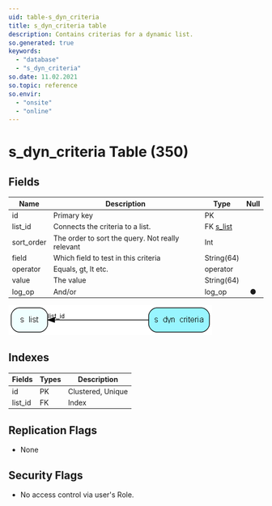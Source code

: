 ```yaml
---
uid: table-s_dyn_criteria
title: s_dyn_criteria table
description: Contains criterias for a dynamic list.
so.generated: true
keywords:
  - "database"
  - "s_dyn_criteria"
so.date: 11.02.2021
so.topic: reference
so.envir:
  - "onsite"
  - "online"
---
```


# s\_dyn\_criteria Table (350)

## Fields

| Name | Description | Type | Null |
|------|-------------|------|:----:|
|id|Primary key|PK| |
|list\_id|Connects the criteria to a list.|FK [s_list](s-list.md)| |
|sort\_order|The order to sort the query. Not really relevant|Int| |
|field|Which field to test in this criteria|String(64)| |
|operator|Equals, gt, lt etc.|operator| |
|value|The value|String(64)| |
|log\_op|And/or|log_op|&#x25CF;|


![s_dyn_criteria table relationship diagram](./media/s_dyn_criteria.png)

## Indexes

| Fields | Types | Description |
|--------|-------|-------------|
|id |PK |Clustered, Unique |
|list\_id |FK |Index |

## Replication Flags

* None

## Security Flags

* No access control via user's Role.

